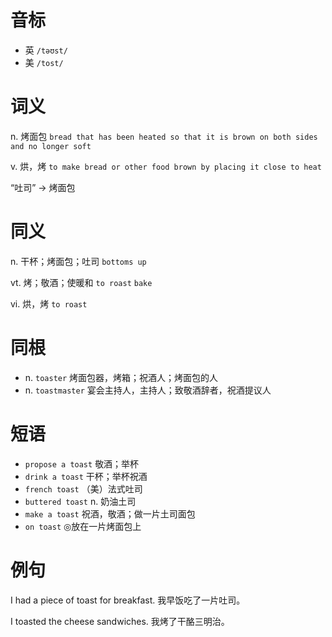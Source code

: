 # 音标

- 英 `/təʊst/`
- 美 `/tost/`

# 词义

n. 烤面包
`bread that has been heated so that it is brown on both sides and no longer soft`

v. 烘，烤
`to make bread or other food brown by placing it close to heat`



“吐司” → 烤面包

# 同义

n. 干杯；烤面包；吐司
`bottoms up`

vt. 烤；敬酒；使暖和
`to roast` `bake`

vi. 烘，烤
`to roast`

# 同根

- n. `toaster` 烤面包器，烤箱；祝酒人；烤面包的人
- n. `toastmaster` 宴会主持人，主持人；致敬酒辞者，祝酒提议人

# 短语

- `propose a toast` 敬酒；举杯
- `drink a toast` 干杯；举杯祝酒
- `french toast` （美）法式吐司
- `buttered toast` n. 奶油土司
- `make a toast` 祝酒，敬酒；做一片土司面包
- `on toast` ◎放在一片烤面包上

# 例句

I had a piece of toast for breakfast.
我早饭吃了一片吐司。

I toasted the cheese sandwiches.
我烤了干酪三明治。


